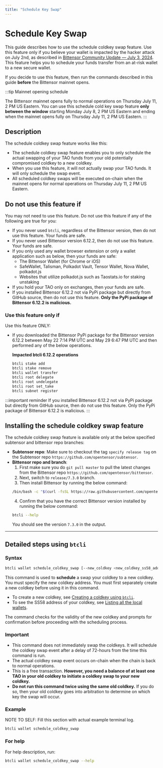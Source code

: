 ```yaml
---
title: "Schedule Key Swap"
---
```


# Schedule Key Swap

This guide describes how to use the schedule coldkey swap feature. Use this feature only if you believe your wallet is impacted by the hacker attack on July 2nd, as described in [Bittensor Community Update — July 3, 2024](https://blog.bittensor.com/bittnesor-community-update-july-3-2024-45661b1d542d). This feature helps you to schedule your funds transfer from an at-risk wallet to a new secure wallet. 

If you decide to use this feature, then run the commands described in this guide **before** the Bittensor mainnet opens.

:::tip Mainnet opening schedule

The Bittensor mainnet opens fully to normal operations on Thursday July 11, 2 PM US Eastern. You can use this schedule cold key swap feature **only between the window** starting Monday July 8, 2 PM US Eastern and ending when the mainnet opens fully on Thursday July 11, 2 PM US Eastern.
:::

## Description

The schedule coldkey swap feature works like this:

- The schedule coldkey swap feature enables you to only schedule the actual swapping of your TAO funds from your old potentially compromised coldkey to a new coldkey. 
- When you use this feature, it will not actually swap your TAO funds. It will only schedule the swap event. 
- All scheduled coldkey swaps will be executed on-chain when the mainnet opens for normal operations on Thursday July 11, 2 PM US Eastern.

## Do not use this feature if

You may not need to use this feature. Do not use this feature if any of the following are true for you:

- If you never used `btcli`, regardless of the Bittensor version, then do not use this feature. Your funds are safe. 
- If you never used Bittensor version 6.12.2, then do not use this feature. Your funds are safe. 
- If you only used any wallet browser extension or only a wallet application such as below, then your funds are safe:
  - The Bittensor Wallet (for Chrome or iOS)
  - SafeWallet, Talisman, Polkadot Vault, Tensor Wallet, Nova Wallet, polkadot.js
  - Websites that utilize polkadot.js such as Taostats.io for staking unstaking
- If you hold your TAO only on exchanges, then your funds are safe. 
- If you installed Bittensor 6.12.2 not via PyPi package but directly from GitHub source, then do not use this feature. **Only the PyPi package of Bittensor 6.12.2 is malicious.**

### Use this feature only if 

Use this feature ONLY: 

- If you downloaded the Bittensor PyPi package for the Bittensor version 6.12.2 between May 22 7:14 PM UTC and May 29 6:47 PM UTC and then performed any of the below operations.

  **Impacted btcli 6.12.2 operations**

  ```bash
  btcli stake add
  btcli stake remove
  btcli wallet transfer
  btcli root delegate
  btcli root undelegate
  btcli root set_take
  btcli subnet register
  ```

:::important reminder
If you installed Bittensor 6.12.2 not via PyPi package but directly from GitHub source, then do not use this feature. Only the PyPi package of Bittensor 6.12.2 is malicious.
:::

## Installing the schedule coldkey swap feature

The schedule coldkey swap feature is available only at the below specified subtensor and bittensor repo branches:

- **Subtensor repo**: Make sure to checkout the tag `specify release tag` on the Subtensor repo `https://github.com/opentensor/subtensor`.
- **Bittensor repo and branch**: 
    1. First make sure you do `git pull master` to pull the latest changes from the Bittensor repo `https://github.com/opentensor/bittensor`. 
    2. Next, switch to `release/7.3.0` branch. 
    3. Then install Bittensor by running the below command:
    ```bash
    /bin/bash -c "$(curl -fsSL https://raw.githubusercontent.com/opentensor/bittensor/release/7.3.0/scripts/install.sh)"
    ```
    4. Confirm that you have the correct Bittensor version installed by running the below command: 
    ```bash
    btcli --help
    ```
    You should see the version `7.3.0` in the output.
---

## Detailed steps using `btcli`

### Syntax

```bash
btcli wallet schedule_coldkey_swap [--new_coldkey <new_coldkey_ss58_address>]
```
This command is used to **schedule** a swap your coldkey to a new coldkey. You must specify the new coldkey address. You must first separately create a new coldkey before using it in this command. 

- To create a new coldkey, see [Creating a coldkey using `btcli`](./getting-started/wallets.md#creating-a-coldkey-using-btcli).
- To see the SS58 address of your coldkey, see [Listing all the local wallets](https://docs.bittensor.com/getting-started/wallets#listing-all-the-local-wallets).

The command checks for the validity of the new coldkey and prompts for confirmation before proceeding with the scheduling process.

### Important 

- This command does not immediately swap the coldkeys. It will schedule the coldkey swap event after a delay of 72-hours from the time this command is run. 
- The actual coldkey swap event occurs on-chain when the chain is back to normal operations.
- This is a free transaction. **However, you need a balance of at least one TAO in your old coldkey to initiate a coldkey swap to your new coldkey.**
- **Do not run this command twice using the same old coldkey.** If you do so, then your old coldkey goes into arbitration to determine on which key the swap will occur. 

### Example

NOTE TO SELF: Fill this section with actual example terminal log.

```bash
btcli wallet schedule_coldkey_swap 
```

### For help

For help description, run:
```bash
btcli wallet schedule_coldkey_swap --help
```
